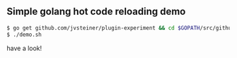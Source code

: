 ## Simple golang hot code reloading demo

```bash
$ go get github.com/jvsteiner/plugin-experiment && cd $GOPATH/src/github.com/jvsteiner/plugin-experiment
$ ./demo.sh
```

have a look!